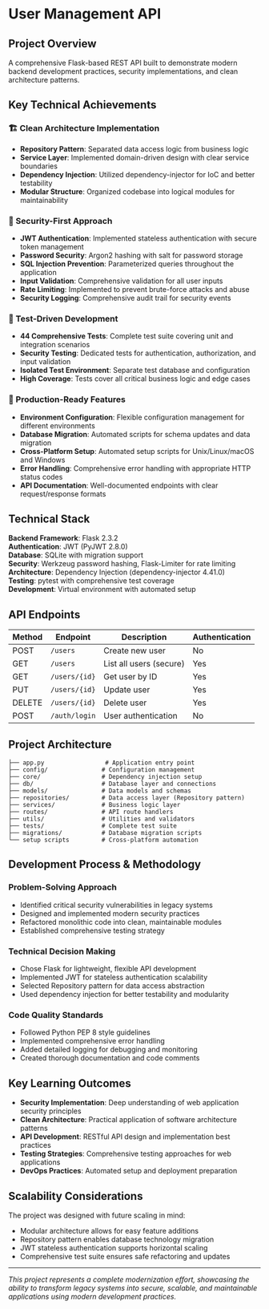 # User Management API 

## Project Overview

A comprehensive Flask-based REST API built to demonstrate modern backend development practices, security implementations, and clean architecture patterns.

## Key Technical Achievements

### 🏗️ Clean Architecture Implementation
- **Repository Pattern**: Separated data access logic from business logic
- **Service Layer**: Implemented domain-driven design with clear service boundaries
- **Dependency Injection**: Utilized dependency-injector for IoC and better testability
- **Modular Structure**: Organized codebase into logical modules for maintainability

### 🔐 Security-First Approach
- **JWT Authentication**: Implemented stateless authentication with secure token management
- **Password Security**: Argon2 hashing with salt for password storage
- **SQL Injection Prevention**: Parameterized queries throughout the application
- **Input Validation**: Comprehensive validation for all user inputs
- **Rate Limiting**: Implemented to prevent brute-force attacks and abuse
- **Security Logging**: Comprehensive audit trail for security events

### 🧪 Test-Driven Development
- **44 Comprehensive Tests**: Complete test suite covering unit and integration scenarios
- **Security Testing**: Dedicated tests for authentication, authorization, and input validation
- **Isolated Test Environment**: Separate test database and configuration
- **High Coverage**: Tests cover all critical business logic and edge cases

### 🚀 Production-Ready Features
- **Environment Configuration**: Flexible configuration management for different environments
- **Database Migration**: Automated scripts for schema updates and data migration
- **Cross-Platform Setup**: Automated setup scripts for Unix/Linux/macOS and Windows
- **Error Handling**: Comprehensive error handling with appropriate HTTP status codes
- **API Documentation**: Well-documented endpoints with clear request/response formats

## Technical Stack

**Backend Framework**: Flask 2.3.2  
**Authentication**: JWT (PyJWT 2.8.0)  
**Database**: SQLite with migration support  
**Security**: Werkzeug password hashing, Flask-Limiter for rate limiting  
**Architecture**: Dependency Injection (dependency-injector 4.41.0)  
**Testing**: pytest with comprehensive test coverage  
**Development**: Virtual environment with automated setup

## API Endpoints

| Method | Endpoint | Description | Authentication |
|--------|----------|-------------|----------------|
| POST | `/users` | Create new user | No |
| GET | `/users` | List all users (secure) | Yes |
| GET | `/users/{id}` | Get user by ID | Yes |
| PUT | `/users/{id}` | Update user | Yes |
| DELETE | `/users/{id}` | Delete user | Yes |
| POST | `/auth/login` | User authentication | No |

## Project Architecture

```
├── app.py                 # Application entry point
├── config/               # Configuration management
├── core/                 # Dependency injection setup
├── db/                   # Database layer and connections
├── models/               # Data models and schemas
├── repositories/         # Data access layer (Repository pattern)
├── services/             # Business logic layer
├── routes/               # API route handlers
├── utils/                # Utilities and validators
├── tests/                # Complete test suite
├── migrations/           # Database migration scripts
└── setup scripts         # Cross-platform automation
```

## Development Process & Methodology

### Problem-Solving Approach
- Identified critical security vulnerabilities in legacy systems
- Designed and implemented modern security practices
- Refactored monolithic code into clean, maintainable modules
- Established comprehensive testing strategy

### Technical Decision Making
- Chose Flask for lightweight, flexible API development
- Implemented JWT for stateless authentication scalability
- Selected Repository pattern for data access abstraction
- Used dependency injection for better testability and modularity

### Code Quality Standards
- Followed Python PEP 8 style guidelines
- Implemented comprehensive error handling
- Added detailed logging for debugging and monitoring
- Created thorough documentation and code comments

## Key Learning Outcomes

- **Security Implementation**: Deep understanding of web application security principles
- **Clean Architecture**: Practical application of software architecture patterns
- **API Development**: RESTful API design and implementation best practices
- **Testing Strategies**: Comprehensive testing approaches for web applications
- **DevOps Practices**: Automated setup and deployment preparation

## Scalability Considerations

The project was designed with future scaling in mind:
- Modular architecture allows for easy feature additions
- Repository pattern enables database technology migration
- JWT stateless authentication supports horizontal scaling
- Comprehensive test suite ensures safe refactoring and updates

---

*This project represents a complete modernization effort, showcasing the ability to transform legacy systems into secure, scalable, and maintainable applications using modern development practices.*
